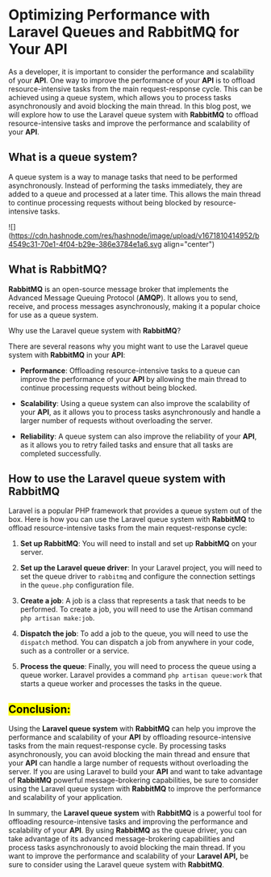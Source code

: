 # Optimizing Performance with Laravel Queues and RabbitMQ for Your API

As a developer, it is important to consider the performance and scalability of your **API**. One way to improve the performance of your **API** is to offload resource-intensive tasks from the main request-response cycle. This can be achieved using a queue system, which allows you to process tasks asynchronously and avoid blocking the main thread. In this blog post, we will explore how to use the Laravel queue system with **RabbitMQ** to offload resource-intensive tasks and improve the performance and scalability of your **API**.

## What is a queue system?

A queue system is a way to manage tasks that need to be performed asynchronously. Instead of performing the tasks immediately, they are added to a queue and processed at a later time. This allows the main thread to continue processing requests without being blocked by resource-intensive tasks.

![](https://cdn.hashnode.com/res/hashnode/image/upload/v1671810414952/b4549c31-70e1-4f04-b29e-386e3784e1a6.svg align="center")

## What is **RabbitMQ**?

**RabbitMQ** is an open-source message broker that implements the Advanced Message Queuing Protocol (**AMQP**). It allows you to send, receive, and process messages asynchronously, making it a popular choice for use as a queue system.

Why use the Laravel queue system with **RabbitMQ**?

There are several reasons why you might want to use the Laravel queue system with **RabbitMQ** in your **API**:

* **Performance**: Offloading resource-intensive tasks to a queue can improve the performance of your **API** by allowing the main thread to continue processing requests without being blocked.
    
* **Scalability**: Using a queue system can also improve the scalability of your **API**, as it allows you to process tasks asynchronously and handle a larger number of requests without overloading the server.
    
* **Reliability**: A queue system can also improve the reliability of your **API**, as it allows you to retry failed tasks and ensure that all tasks are completed successfully.
    

## How to use the Laravel queue system with **RabbitMQ**

Laravel is a popular PHP framework that provides a queue system out of the box. Here is how you can use the Laravel queue system with **RabbitMQ** to offload resource-intensive tasks from the main request-response cycle:

1. **Set up RabbitMQ**: You will need to install and set up **RabbitMQ** on your server.
    
2. **Set up the Laravel queue driver**: In your Laravel project, you will need to set the queue driver to `rabbitmq` and configure the connection settings in the `queue.php` configuration file.
    
3. **Create a job**: A job is a class that represents a task that needs to be performed. To create a job, you will need to use the Artisan command `php artisan make:job`.
    
4. **Dispatch the job**: To add a job to the queue, you will need to use the `dispatch` method. You can dispatch a job from anywhere in your code, such as a controller or a service.
    
5. **Process the queue**: Finally, you will need to process the queue using a queue worker. Laravel provides a command `php artisan queue:work` that starts a queue worker and processes the tasks in the queue.
    

## **<mark>Conclusion:</mark>**

Using the **Laravel queue system** with **RabbitMQ** can help you improve the performance and scalability of your **API** by offloading resource-intensive tasks from the main request-response cycle. By processing tasks asynchronously, you can avoid blocking the main thread and ensure that your **API** can handle a large number of requests without overloading the server. If you are using Laravel to build your **API** and want to take advantage of **RabbitMQ** powerful message-brokering capabilities, be sure to consider using the Laravel queue system with **RabbitMQ** to improve the performance and scalability of your application.

In summary, the **Laravel queue system** with **RabbitMQ** is a powerful tool for offloading resource-intensive tasks and improving the performance and scalability of your **API**. By using **RabbitMQ** as the queue driver, you can take advantage of its advanced message-brokering capabilities and process tasks asynchronously to avoid blocking the main thread. If you want to improve the performance and scalability of your **Laravel API,** be sure to consider using the Laravel queue system with **RabbitMQ**.